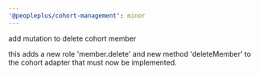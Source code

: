 ```yaml
---
'@peopleplus/cohort-management': minor
---
```


add mutation to delete cohort member

this adds a new role 'member.delete' and new method 'deleteMember' to the cohort adapter that must
now be implemented.
